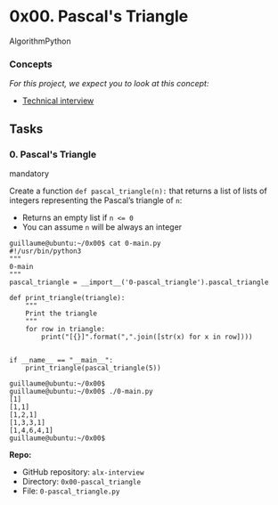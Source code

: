 # 0x00. Pascal's Triangle

AlgorithmPython

### Concepts

_For this project, we expect you to look at this concept:_

-   [Technical interview](https://intranet.alxswe.com/concepts/100005)

## Tasks

### 0. Pascal's Triangle

mandatory

Create a function  `def pascal_triangle(n):`  that returns a list of lists of integers representing the Pascal’s triangle of  `n`:

-   Returns an empty list if  `n <= 0`
-   You can assume  `n`  will be always an integer

```
guillaume@ubuntu:~/0x00$ cat 0-main.py
#!/usr/bin/python3
"""
0-main
"""
pascal_triangle = __import__('0-pascal_triangle').pascal_triangle

def print_triangle(triangle):
    """
    Print the triangle
    """
    for row in triangle:
        print("[{}]".format(",".join([str(x) for x in row])))


if __name__ == "__main__":
    print_triangle(pascal_triangle(5))

guillaume@ubuntu:~/0x00$ 
guillaume@ubuntu:~/0x00$ ./0-main.py
[1]
[1,1]
[1,2,1]
[1,3,3,1]
[1,4,6,4,1]
guillaume@ubuntu:~/0x00$ 

```



**Repo:**

-   GitHub repository:  `alx-interview`
-   Directory:  `0x00-pascal_triangle`
-   File:  `0-pascal_triangle.py`